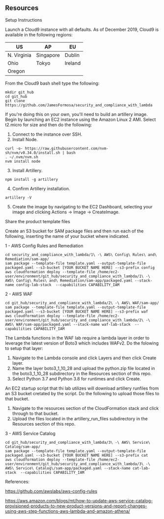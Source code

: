 ## Resources

Setup Instructions

Launch a Cloud9 instance with all defaults. As of December 2019, Cloud9 is available in the following regions:

 US | AP | EU
----|----|----
N. Virginia | Singapore | Dublin 
Ohio | Tokyo | Ireland 
Oregon | |

From the Cloud9 bash shell type the following:

```
mkdir git_hub
cd git_hub
git clone https://github.com/JamesFormosa/security_and_compliance_with_lambda
```

If you're doing this on your own, you'll need to build an artillery image. Begin by launching an EC2 instance using the Amazon Linux 2 AMI. Select t2.micro for size and then do the following:

1. Connect to the instance over SSH.
2. Install Node.
```
curl -o- https://raw.githubusercontent.com/nvm-sh/nvm/v0.34.0/install.sh | bash
. ~/.nvm/nvm.sh
nvm install node
```
3. Install Artillery.
```
npm install -g artillery
```
4. Confirm Artillery installation.
```
artillery -V
```
5. Create the image by navigating to the EC2 Dashboard, selecting your image and clicking Actions -> Image -> CreateImage.

Share the product template files

Create an S3 bucket for SAM package files and then run each of the following, inserting the name of your bucket where indicated.

1 - AWS Config Rules and Remediation
```
cd security_and_compliance_with_lambda/1\ -\ AWS\ Config\ Rules\ and\ Remediation/sam-app/
sam package --template-file template.yaml --output-template-file packaged.yaml --s3-bucket [YOUR BUCKET NAME HERE] --s3-prefix config
aws cloudformation deploy --template-file /home/ec2-user/environment/git_hub/security_and_compliance_with_lambda/1\ -\ AWS\ Config\ Rules\ and\ Remediation/sam-app/packaged.yaml --stack-name config-lab-stack  --capabilities CAPABILITY_IAM
```
2 - AWS WAF
```
cd git_hub/security_and_compliance_with_lambda/2\ -\ AWS\ WAF/sam-app/
sam package --template-file template.yaml --output-template-file packaged.yaml --s3-bucket [YOUR BUCKET NAME HERE] --s3-prefix waf
aws cloudformation deploy --template-file /home/ec2-user/environment/git_hub/security_and_compliance_with_lambda/2\ -\ AWS\ WAF/sam-app/packaged.yaml --stack-name waf-lab-stack  --capabilities CAPABILITY_IAM
```
The Lambda functions in the WAF lab require a lambda layer in order to leverage the latest version of Boto3 which includes WAFv2. Do the folowing to setup that layer:

1. Navigate to the Lambda console and click Layers and then click Create layer.
2. Name the layer boto3\_1\_10\_28 and upload the python.zip file located in the boto3\_1\_10\_28 subdirectory in the Resources section of this repo.
3. Select Python 3.7 and Python 3.8 for runtimes and click Create.

An EC2 startup script that thi lab utilizes will download artillery runfiles from an S3 bucket cretated by the script. Do the following to upload those files to that bucket.
1. Navigate to the resources section of the CloudFormation stack and click through to that bucket.
2. Upload the files located in the artillery\_run\_files subdirectory in the Resources section of this repo. 

3 - AWS Service Catalog
```
cd git_hub/security_and_compliance_with_lambda/3\ -\ AWS\ Service\ Catalog/sam-app/
sam package --template-file template.yaml --output-template-file packaged.yaml --s3-bucket [YOUR BUCKET NAME HERE] --s3-prefix cat
aws cloudformation deploy --template-file /home/ec2-user/environment/git_hub/security_and_compliance_with_lambda/3\ -\ AWS\ Service\ Catalog\/sam-app/packaged.yaml --stack-name cat-lab-stack  --capabilities CAPABILITY_IAM
```
References:

https://github.com/awslabs/aws-config-rules

https://aws.amazon.com/blogs/mt/how-to-update-aws-service-catalog-provisioned-products-to-new-product-versions-and-report-changes-using-aws-step-functions-aws-lambda-and-amazon-athena/